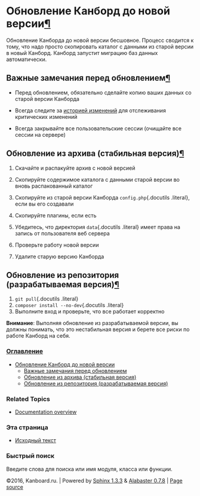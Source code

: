 Обновление Канборд до новой версии[¶](#upgrade-kanboard-to-a-new-version "Ссылка на этот заголовок")
====================================================================================================

Обновление Канборда до новой версии бесшовное. Процесс сводится к тому,
что надо просто скопировать каталог с данными из старой версии в новый
Канборд. Канборд запустит миграцию баз данных автоматически.

Важные замечания перед обновлением[¶](#important-things-to-do-before-updating "Ссылка на этот заголовок")
---------------------------------------------------------------------------------------------------------

-   Перед обновлением, обязательно сделайте копию ваших данных со старой
    версии Канборда

-   Всегда следите за [историей
    изменений](https://github.com/fguillot/kanboard/blob/master/ChangeLog)
    для отслеживания критических изменений

-   Всегда закрывайте все пользовательские сессии (очищайте все сессии
    на сервере)

Обновление из архива (стабильная версия)[¶](#from-the-archive-stable-version "Ссылка на этот заголовок")
--------------------------------------------------------------------------------------------------------

1.  Скачайте и распакуйте архив с новой версией

2.  Скопируйте содержимое каталога с данными старой версии во вновь
    распакованный каталог

3.  Скопируйте из старой версии Канборда `config.php`{.docutils
    .literal}, если вы его создавали

4.  Скопируйте плагины, если есть

5.  Убедитесь, что директория `data`{.docutils .literal} имеет права на
    запись от пользователя веб сервера

6.  Проверьте работу новой версии

7.  Удалите старую версию Канборда

Обновление из репозитория (разрабатываемая версия)[¶](#from-the-repository-development-version "Ссылка на этот заголовок")
--------------------------------------------------------------------------------------------------------------------------

1.  `git pull`{.docutils .literal}
2.  `composer install --no-dev`{.docutils .literal}
3.  Выполните вход и проверьте, что все работает корректно

**Внимание**: Выполняя обновление из разрабатываемой версии, вы должны
понимать, что это нестабильная версия и берете все риски по работе
Канборд на себя.

### [Оглавление](index.html)

-   [Обновление Канборд до новой версии](#)
    -   [Важные замечания перед
        обновлением](#important-things-to-do-before-updating)
    -   [Обновление из архива (стабильная
        версия)](#from-the-archive-stable-version)
    -   [Обновление из репозитория (разрабатываемая
        версия)](#from-the-repository-development-version)

### Related Topics

-   [Documentation overview](index.html)

### Эта страница

-   [Исходный текст](_sources/update.txt)

### Быстрый поиск

Введите слова для поиска или имя модуля, класса или функции.

©2016, Kanboard.ru. | Powered by [Sphinx 1.3.3](http://sphinx-doc.org/)
& [Alabaster 0.7.8](https://github.com/bitprophet/alabaster) | [Page
source](_sources/update.txt)
